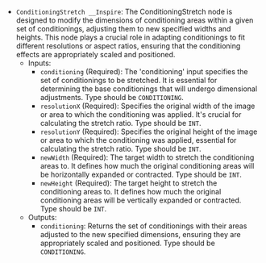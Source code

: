 - `ConditioningStretch __Inspire`: The ConditioningStretch node is designed to modify the dimensions of conditioning areas within a given set of conditionings, adjusting them to new specified widths and heights. This node plays a crucial role in adapting conditionings to fit different resolutions or aspect ratios, ensuring that the conditioning effects are appropriately scaled and positioned.
    - Inputs:
        - `conditioning` (Required): The 'conditioning' input specifies the set of conditionings to be stretched. It is essential for determining the base conditionings that will undergo dimensional adjustments. Type should be `CONDITIONING`.
        - `resolutionX` (Required): Specifies the original width of the image or area to which the conditioning was applied. It's crucial for calculating the stretch ratio. Type should be `INT`.
        - `resolutionY` (Required): Specifies the original height of the image or area to which the conditioning was applied, essential for calculating the stretch ratio. Type should be `INT`.
        - `newWidth` (Required): The target width to stretch the conditioning areas to. It defines how much the original conditioning areas will be horizontally expanded or contracted. Type should be `INT`.
        - `newHeight` (Required): The target height to stretch the conditioning areas to. It defines how much the original conditioning areas will be vertically expanded or contracted. Type should be `INT`.
    - Outputs:
        - `conditioning`: Returns the set of conditionings with their areas adjusted to the new specified dimensions, ensuring they are appropriately scaled and positioned. Type should be `CONDITIONING`.
